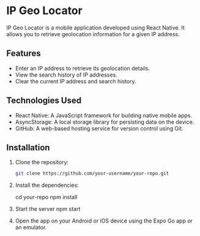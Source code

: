 # IP Geo Locator

IP Geo Locator is a mobile application developed using React Native. It allows you to retrieve geolocation information for a given IP address.

## Features

- Enter an IP address to retrieve its geolocation details.
- View the search history of IP addresses.
- Clear the current IP address and search history.

## Technologies Used

- React Native: A JavaScript framework for building native mobile apps.
- AsyncStorage: A local storage library for persisting data on the device.
- GitHub: A web-based hosting service for version control using Git.

## Installation

1. Clone the repository:
   ```bash
   git clone https://github.com/your-username/your-repo.git
2. Install the dependencies:

    cd your-repo
    npm install

3. Start the server 
    npm start

4. Open the app on your Android or iOS device using the Expo Go app or an emulator.
